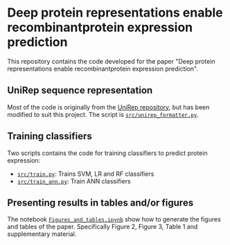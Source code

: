 # Deep protein representations enable recombinantprotein expression prediction
This repository contains the code developed for the paper "Deep protein representations enable recombinantprotein expression prediction".

## UniRep sequence representation
Most of the code is originally from the [UniRep repository](https://github.com/churchlab/UniRep/), but has been modified to suit this project. The script is [`src/unirep_formatter.py`](src/unirep_formatter.py).

## Training classifiers
Two scripts contains the code for training classifiers to predict protein expression:
* [`src/train.py`](src/train.py): Trains SVM, LR and RF classifiers
* [`src/train_ann.py`](src/train_ann.py): Train ANN classifiers

## Presenting results in tables and/or figures
The notebook [`Figures_and_tables.ipynb`](notebooks/Figures_and_tables.ipynb) show how to generate the figures and tables of the paper. Specifically Figure 2, Figure 3, Table 1 and supplementary material.